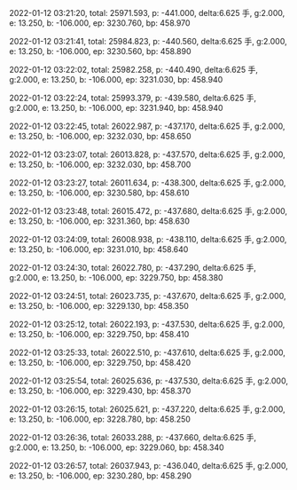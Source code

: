 2022-01-12 03:21:20, total: 25971.593, p: -441.000, delta:6.625 手, g:2.000, e: 13.250, b: -106.000, ep: 3230.760, bp: 458.970

2022-01-12 03:21:41, total: 25984.823, p: -440.560, delta:6.625 手, g:2.000, e: 13.250, b: -106.000, ep: 3230.560, bp: 458.890

2022-01-12 03:22:02, total: 25982.258, p: -440.490, delta:6.625 手, g:2.000, e: 13.250, b: -106.000, ep: 3231.030, bp: 458.940

2022-01-12 03:22:24, total: 25993.379, p: -439.580, delta:6.625 手, g:2.000, e: 13.250, b: -106.000, ep: 3231.940, bp: 458.940

2022-01-12 03:22:45, total: 26022.987, p: -437.170, delta:6.625 手, g:2.000, e: 13.250, b: -106.000, ep: 3232.030, bp: 458.650

2022-01-12 03:23:07, total: 26013.828, p: -437.570, delta:6.625 手, g:2.000, e: 13.250, b: -106.000, ep: 3232.030, bp: 458.700

2022-01-12 03:23:27, total: 26011.634, p: -438.300, delta:6.625 手, g:2.000, e: 13.250, b: -106.000, ep: 3230.580, bp: 458.610

2022-01-12 03:23:48, total: 26015.472, p: -437.680, delta:6.625 手, g:2.000, e: 13.250, b: -106.000, ep: 3231.360, bp: 458.630

2022-01-12 03:24:09, total: 26008.938, p: -438.110, delta:6.625 手, g:2.000, e: 13.250, b: -106.000, ep: 3231.010, bp: 458.640

2022-01-12 03:24:30, total: 26022.780, p: -437.290, delta:6.625 手, g:2.000, e: 13.250, b: -106.000, ep: 3229.750, bp: 458.380

2022-01-12 03:24:51, total: 26023.735, p: -437.670, delta:6.625 手, g:2.000, e: 13.250, b: -106.000, ep: 3229.130, bp: 458.350

2022-01-12 03:25:12, total: 26022.193, p: -437.530, delta:6.625 手, g:2.000, e: 13.250, b: -106.000, ep: 3229.750, bp: 458.410

2022-01-12 03:25:33, total: 26022.510, p: -437.610, delta:6.625 手, g:2.000, e: 13.250, b: -106.000, ep: 3229.750, bp: 458.420

2022-01-12 03:25:54, total: 26025.636, p: -437.530, delta:6.625 手, g:2.000, e: 13.250, b: -106.000, ep: 3229.430, bp: 458.370

2022-01-12 03:26:15, total: 26025.621, p: -437.220, delta:6.625 手, g:2.000, e: 13.250, b: -106.000, ep: 3228.780, bp: 458.250

2022-01-12 03:26:36, total: 26033.288, p: -437.660, delta:6.625 手, g:2.000, e: 13.250, b: -106.000, ep: 3229.060, bp: 458.340

2022-01-12 03:26:57, total: 26037.943, p: -436.040, delta:6.625 手, g:2.000, e: 13.250, b: -106.000, ep: 3230.280, bp: 458.290